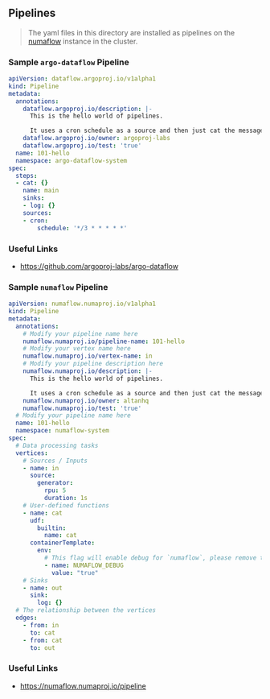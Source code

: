 ## Pipelines

> The yaml files in this directory are installed as pipelines on the [numaflow](https://numaflow.numaproj.io/) instance in the cluster.

### Sample `argo-dataflow` Pipeline

```yaml
apiVersion: dataflow.argoproj.io/v1alpha1
kind: Pipeline
metadata:
  annotations:
    dataflow.argoproj.io/description: |-
      This is the hello world of pipelines.

      It uses a cron schedule as a source and then just cat the message to a log
    dataflow.argoproj.io/owner: argoproj-labs
    dataflow.argoproj.io/test: 'true'
  name: 101-hello
  namespace: argo-dataflow-system
spec:
  steps:
  - cat: {}
    name: main
    sinks:
    - log: {}
    sources:
    - cron:
        schedule: '*/3 * * * * *'
```

### Useful Links

- https://github.com/argoproj-labs/argo-dataflow

### Sample `numaflow` Pipeline

```yaml
apiVersion: numaflow.numaproj.io/v1alpha1
kind: Pipeline
metadata:
  annotations:
    # Modify your pipeline name here
    numaflow.numaproj.io/pipeline-name: 101-hello
    # Modify your vertex name here
    numaflow.numaproj.io/vertex-name: in
    # Modify your pipeline description here
    numaflow.numaproj.io/description: |-
      This is the hello world of pipelines.

      It uses a cron schedule as a source and then just cat the message to a log
    numaflow.numaproj.io/owner: altanhq
    numaflow.numaproj.io/test: 'true'
  # Modify your pipeline name here
  name: 101-hello
  namespace: numaflow-system
spec:
  # Data processing tasks
  vertices:
    # Sources / Inputs
    - name: in
      source:
        generator:
          rpu: 5
          duration: 1s
    # User-defined functions 
    - name: cat
      udf:
        builtin:
          name: cat
      containerTemplate:
        env:
          # This flag will enable debug for `numaflow`, please remove this if it's production 
          - name: NUMAFLOW_DEBUG
            value: "true"
    # Sinks 
    - name: out
      sink:
        log: {}
  # The relationship between the vertices
  edges:
    - from: in
      to: cat
    - from: cat
      to: out
```

### Useful Links

- https://numaflow.numaproj.io/pipeline